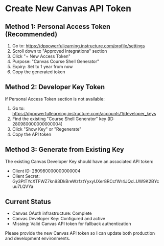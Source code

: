 # Create New Canvas API Token

## Method 1: Personal Access Token (Recommended)
1. Go to: https://dppowerfullearning.instructure.com/profile/settings
2. Scroll down to "Approved Integrations" section
3. Click "+ New Access Token"
4. Purpose: "Canvas Course Shell Generator"
5. Expiry: Set to 1 year from now
6. Copy the generated token

## Method 2: Developer Key Token
If Personal Access Token section is not available:
1. Go to: https://dppowerfullearning.instructure.com/accounts/1/developer_keys
2. Find the existing "Course Shell Generator" key (ID: 280980000000000004)
3. Click "Show Key" or "Regenerate"
4. Copy the API token

## Method 3: Generate from Existing Key
The existing Canvas Developer Key should have an associated API token:
- Client ID: 280980000000000004
- Client Secret: Gy3PtTYcXTFWZ7kn93DkBreWzfztYyxyUXer8RCcfWr4JQcLUW9K2BYcuu7LQVYa

## Current Status
- Canvas OAuth infrastructure: Complete
- Canvas Developer Key: Configured and active
- Missing: Valid Canvas API token for fallback authentication

Please provide the new Canvas API token so I can update both production and development environments.